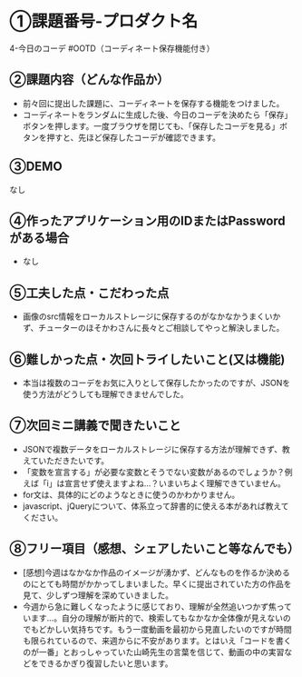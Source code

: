 # ①課題番号-プロダクト名

4-今日のコーデ #OOTD（コーディネート保存機能付き）

## ②課題内容（どんな作品か）

- 前々回に提出した課題に、コーディネートを保存する機能をつけました。
- コーディネートをランダムに生成した後、今日のコーデを決めたら「保存」ボタンを押します。一度ブラウザを閉じても、「保存したコーデを見る」ボタンを押すと、先ほど保存したコーデが確認できます。

## ③DEMO

なし

## ④作ったアプリケーション用のIDまたはPasswordがある場合

- なし

## ⑤工夫した点・こだわった点

- 画像のsrc情報をローカルストレージに保存するのがなかなかうまくいかず、チューターのほそかわさんに長々とご相談してやっと解決しました。

## ⑥難しかった点・次回トライしたいこと(又は機能)

- 本当は複数のコーデをお気に入りとして保存したかったのですが、JSONを使う方法がどうしても理解できませんでした。

## ⑦次回ミニ講義で聞きたいこと

- JSONで複数データをローカルストレージに保存する方法が理解できず、教えていただきたいです。
- 「変数を宣言する」が必要な変数とそうでない変数があるのでしょうか？例えば「i」は宣言せず使えますよね…？いまいちよく理解できていません。
- for文は、具体的にどのようなときに使うのかわかりません。
- javascript、jQueryについて、体系立って辞書的に使える本があれば教えてください。

## ⑧フリー項目（感想、シェアしたいこと等なんでも）

- [感想]今週はなかなか作品のイメージが湧かず、どんなものを作るか決めるのにとても時間がかかってしまいました。早くに提出されていた方の作品を見て、少しずつ理解を深めていきました。
- 今週から急に難しくなったように感じており、理解が全然追いつかず焦っています…。自分の理解が断片的で、検索してもなかなか全体像が見えないのでもどかしい気持ちです。もう一度動画を最初から見直したいのですが時間も限られているので、来週からに不安があります。とはいえ「コードを書くのが一番」とおっしゃっていた山崎先生の言葉を信じて、動画の中の実習などをできるかぎり復習したいと思います。
